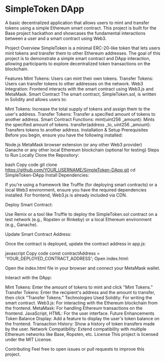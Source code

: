 # SimpleToken DApp
A basic decentralized application that allows users to mint and transfer tokens using a simple Ethereum smart contract. This project is built for the Base project hackathon and showcases the fundamental interactions between a user and a smart contract using Web3.

Project Overview
SimpleToken is a minimal ERC-20-like token that lets users mint tokens and transfer them to other Ethereum addresses. The goal of this project is to demonstrate a simple smart contract and DApp interaction, allowing participants to explore decentralized token transactions on the blockchain.

Features
Mint Tokens: Users can mint their own tokens.
Transfer Tokens: Users can transfer tokens to other addresses on the network.
Web3 Integration: Frontend interacts with the smart contract using Web3.js and MetaMask.
Smart Contract
The smart contract, SimpleToken.sol, is written in Solidity and allows users to:

Mint Tokens: Increase the total supply of tokens and assign them to the user's address.
Transfer Tokens: Transfer a specified amount of tokens to another address.
Smart Contract Functions:
mint(uint256 _amount): Mints the specified amount of tokens.
transfer(address _to, uint256 _amount): Transfers tokens to another address.
Installation & Setup
Prerequisites
Before you begin, ensure you have the following installed:

Node.js
MetaMask browser extension (or any other Web3 provider)
Ganache or any other local Ethereum blockchain (optional for testing)
Steps to Run Locally
Clone the Repository:

bash
Copy code
git clone https://github.com/YOUR_USERNAME/SimpleToken-DApp.git
cd SimpleToken-DApp
Install Dependencies:

If you're using a framework like Truffle (for deploying smart contracts) or a local Web3 environment, ensure you have the required dependencies installed. For frontend, Web3.js is already included via CDN.

Deploy Smart Contract:

Use Remix or a tool like Truffle to deploy the SimpleToken.sol contract on a test network (e.g., Ropsten or Rinkeby) or a local Ethereum environment (e.g., Ganache).

Update Smart Contract Address:

Once the contract is deployed, update the contract address in app.js:

javascript
Copy code
const contractAddress = 'YOUR_DEPLOYED_CONTRACT_ADDRESS';
Open index.html:

Open the index.html file in your browser and connect your MetaMask wallet.

Interact with the DApp:

Mint Tokens: Enter the amount of tokens to mint and click "Mint Tokens."
Transfer Tokens: Enter the recipient's address and the amount to transfer, then click "Transfer Tokens."
Technologies Used
Solidity: For writing the smart contract.
Web3.js: For interacting with the Ethereum blockchain from the frontend.
MetaMask: For handling Ethereum transactions on the frontend.
JavaScript, HTML: For the user interface.
Future Enhancements
Token Balance Display: Add a feature to display the user's token balance on the frontend.
Transaction History: Show a history of token transfers made by the user.
Network Compatibility: Extend compatibility with multiple Ethereum networks like Base, Ropsten, etc.
License
This project is licensed under the MIT License.

Contributing
Feel free to open issues or pull requests to improve this project.
